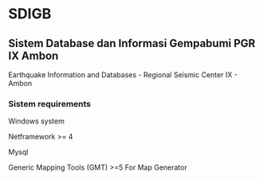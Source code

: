 # SDIGB


## Sistem Database dan Informasi Gempabumi PGR IX Ambon

Earthquake Information and Databases - Regional Seismic Center IX - Ambon



### Sistem requirements
Windows system

Netframework >= 4

Mysql

Generic Mapping Tools (GMT) >=5 For Map Generator
